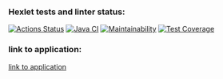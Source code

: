 ### Hexlet tests and linter status:
[![Actions Status](https://github.com/ArsenHandzhyan/java-project-72/actions/workflows/hexlet-check.yml/badge.svg)](https://github.com/ArsenHandzhyan/java-project-72/actions)
[![Java CI](https://github.com/ArsenHandzhyan/java-project-72/actions/workflows/main.yml/badge.svg)](https://github.com/ArsenHandzhyan/java-project-72/actions/workflows/main.yml)
[![Maintainability](https://api.codeclimate.com/v1/badges/de8d60da2449a79e473c/maintainability)](https://codeclimate.com/github/ArsenHandzhyan/java-project-72/maintainability)
[![Test Coverage](https://api.codeclimate.com/v1/badges/de8d60da2449a79e473c/test_coverage)](https://codeclimate.com/github/ArsenHandzhyan/java-project-72/test_coverage)

### link to application:
[link to application](https://arsenhandzhyan-java-project-72.onrender.com/)
